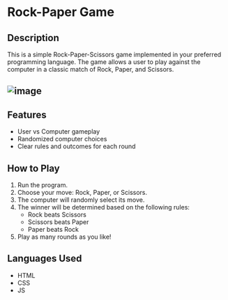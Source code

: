 # Rock-Paper Game

## Description
This is a simple Rock-Paper-Scissors game implemented in your preferred programming language.
The game allows a user to play against the computer in a classic match of Rock, Paper, and Scissors.
## ![image](https://github.com/user-attachments/assets/8c9d6dc9-2273-4500-9d66-4e685d516829)

## Features
- User vs Computer gameplay
- Randomized computer choices
- Clear rules and outcomes for each round

## How to Play
1. Run the program.
2. Choose your move: Rock, Paper, or Scissors.
3. The computer will randomly select its move.
4. The winner will be determined based on the following rules:
    - Rock beats Scissors
    - Scissors beats Paper
    - Paper beats Rock
5. Play as many rounds as you like!
## Languages Used
- HTML
- CSS 
- JS
